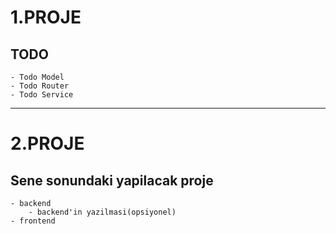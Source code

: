 
# 1.PROJE

## TODO 
    - Todo Model
    - Todo Router
    - Todo Service

--------------------------------------------------

# 2.PROJE

## Sene sonundaki yapilacak proje
    - backend
        - backend'in yazilmasi(opsiyonel)
    - frontend